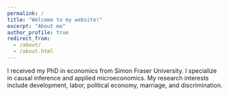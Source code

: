 ```yaml
---
permalink: /
title: "Welcome to my website!"
excerpt: "About me"
author_profile: true
redirect_from: 
  - /about/
  - /about.html
---
```


I received my PhD in economics from Simon Fraser University. I specialize in causal inference and applied microeconomics. My research interests include development, labor, political economy, marriage, and discrimination. 

